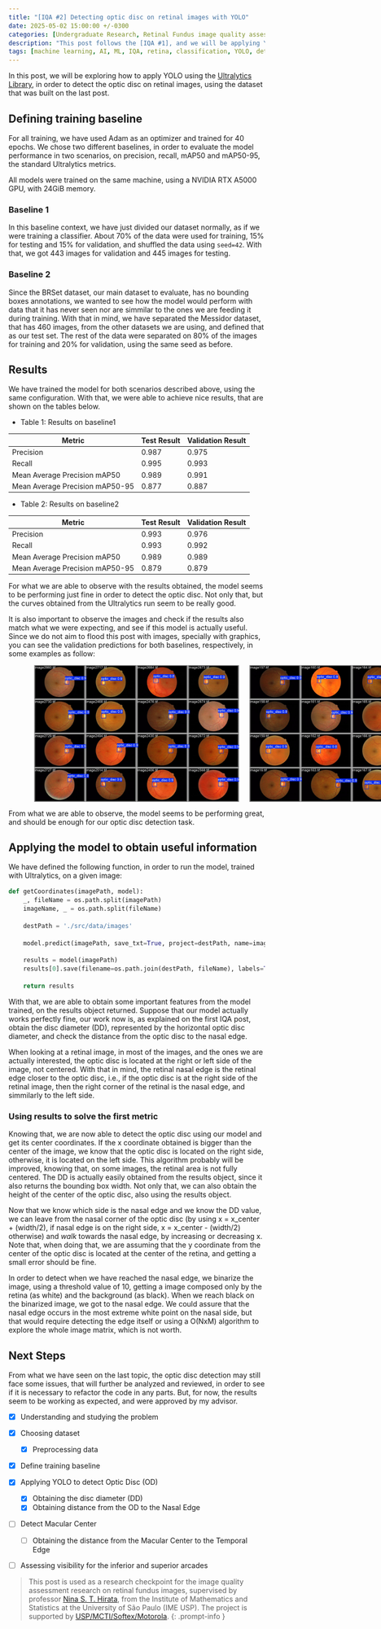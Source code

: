 ```yaml
---
title: "[IQA #2] Detecting optic disc on retinal images with YOLO"
date: 2025-05-02 15:00:00 +/-0300
categories: [Undergraduate Research, Retinal Fundus image quality assessment]
description: "This post follows the [IQA #1], and we will be applying YOLO to detect Optic Disc on retinal images"
tags: [machine learning, AI, ML, IQA, retina, classification, YOLO, detection]
---
```


In this post, we will be exploring how to apply YOLO using the [Ultralytics Library](https://www.ultralytics.com/), in order to detect the optic disc on retinal images, using the dataset that was built on the last post.

## Defining training baseline

For all training, we have used Adam as an optimizer and trained for 40 epochs. We chose two different baselines, in order to evaluate the model performance in two scenarios, on precision, recall, mAP50 and mAP50-95, the standard Ultralytics metrics.

All models were trained on the same machine, using a NVIDIA RTX A5000 GPU, with 24GiB memory.

### Baseline 1

In this baseline context, we have just divided our dataset normally, as if we were training a classifier. About 70% of the data were used for training, 15% for testing and 15% for validation, and shuffled the data using `seed=42`. With that, we got 443 images for validation and 445 images for testing.

### Baseline 2

Since the BRSet dataset, our main dataset to evaluate, has no bounding boxes annotations, we wanted to see how the model would perform with data that it has never seen nor are simmilar to the ones we are feeding it during training. With that in mind, we have separated the Messidor dataset, that has 460 images, from the other datasets we are using, and defined that as our test set. The rest of the data were separated on 80% of the images for training and 20% for validation, using the same seed as before.

## Results

We have trained the model for both scenarios described above, using the same configuration. With that, we were able to achieve nice results, that are shown on the tables below.

- Table 1: Results on baseline1

| Metric                          | Test Result  | Validation Result |
|---------------------------------|--------------|-------------------|
| Precision                       | 0.987        |  0.975            |
| Recall                          | 0.995        |  0.993            |
| Mean Average Precision mAP50    | 0.989        |  0.991            |
| Mean Average Precision mAP50-95 | 0.877        |  0.887            |

- Table 2: Results on baseline2

| Metric                          | Test Result  | Validation Result |
|---------------------------------|--------------|-------------------|
| Precision                       | 0.993        |  0.976            |
| Recall                          | 0.993        |  0.992            |
| Mean Average Precision mAP50    | 0.989        |  0.989            |
| Mean Average Precision mAP50-95 | 0.879        |  0.879            |


For what we are able to observe with the results obtained, the model seems to be performing just fine in order to detect the optic disc. Not only that, but the curves obtained from the Ultralytics run seem to be really good. 

It is also important to observe the images and check if the results also match what we were expecting, and see if this model is actually useful. Since we do not aim to flood this post with images, specially with graphics, you can see the validation predictions for both baselines, respectively, in some examples as follow:

<figure style="display:flex">
    <img src="/assets/img/2025-05-02-detecting-optic-disc-with-yolo/pred.jpg" hspace="10" width="95%" alt="Results obtained on validation set from baseline 1">
    <img src="/assets/img/2025-05-02-detecting-optic-disc-with-yolo/pred2.jpg" hspace="10" width="95%" alt="Results obtained on validation set from baseline 2">
</figure>

From what we are able to observe, the model seems to be performing great, and should be enough for our optic disc detection task.

## Applying the model to obtain useful information 

We have defined the following function, in order to run the model, trained with Ultralytics, on a given image:

```python
def getCoordinates(imagePath, model):
    _, fileName = os.path.split(imagePath)
    imageName, _ = os.path.split(fileName)

    destPath = './src/data/images'

    model.predict(imagePath, save_txt=True, project=destPath, name=imageName)

    results = model(imagePath)
    results[0].save(filename=os.path.join(destPath, fileName), labels=True, line_width=2)

    return results
```

With that, we are able to obtain some important features from the model trained, on the results object returned. Suppose that our model actually works perfectly fine, our work now is, as explained on the first IQA post, obtain the disc diameter (DD), represented by the horizontal optic disc diameter, and check the distance from the optic disc to the nasal edge.

When looking at a retinal image, in most of the images, and the ones we are actually interested, the optic disc is located at the right or left side of the image, not centered. With that in mind, the retinal nasal edge is the retinal edge closer to the optic disc, i.e., if the optic disc is at the right side of the retinal image, then the right corner of the retinal is the nasal edge, and simmilarly to the left side.

### Using results to solve the first metric

Knowing that, we are now able to detect the optic disc using our model and get its center coordinates. If the x coordinate obtained is bigger than the center of the image, we know that the optic disc is located on the right side, otherwise, it is located on the left side. This algorithm probably will be improved, knowing that, on some images, the retinal area is not fully centered. The DD is actually easily obtained from the results object, since it also returns the bounding box width. Not only that, we can also obtain the height of the center of the optic disc, also using the results object.

Now that we know which side is the nasal edge and we know the DD value, we can leave from the nasal corner of the optic disc (by using x = x_center + (width/2), if nasal edge is on the right side, x = x_center - (width/2) otherwise) and _walk_ towards the nasal edge, by increasing or decreasing x. Note that, when doing that, we are assuming that the y coordinate from the center of the optic disc is located at the center of the retina, and getting a small error should be fine. 

In order to detect when we have reached the nasal edge, we binarize the image, using a threshold value of 10, getting a image composed only by the retina (as white) and the background (as black). When we reach black on the binarized image, we got to the nasal edge. We could assure that the nasal edge occurs in the most extreme white point on the nasal side, but that would require detecting the edge itself or using a O(NxM) algorithm to explore the whole image matrix, which is not worth.

## Next Steps

From what we have seen on the last topic, the optic disc detection may still face some issues, that will further be analyzed and reviewed, in order to see if it is necessary to refactor the code in any parts. But, for now, the results seem to be working as expected, and were approved by my advisor.

- [X] Understanding and studying the problem
- [X] Choosing dataset
    - [X] Preprocessing data
- [X] Define training baseline
- [X] Applying YOLO to detect Optic Disc (OD)
    - [X] Obtaining the disc diameter (DD)
    - [X] Obtaining distance from the OD to the Nasal Edge
- [ ] Detect Macular Center
    - [ ] Obtaining the distance from the Macular Center to the Temporal Edge
- [ ] Assessing visibility for the inferior and superior arcades


> This post is used as a research checkpoint for the image quality assessment research on retinal fundus images, supervised by professor [Nina S. T. Hirata](https://www.ime.usp.br/~nina/), from the Institute of Mathematics and Statistics at the University of São Paulo (IME USP). The project is supported by [USP/MCTI/Softex/Motorola](https://synestech.ai/).
{: .prompt-info }